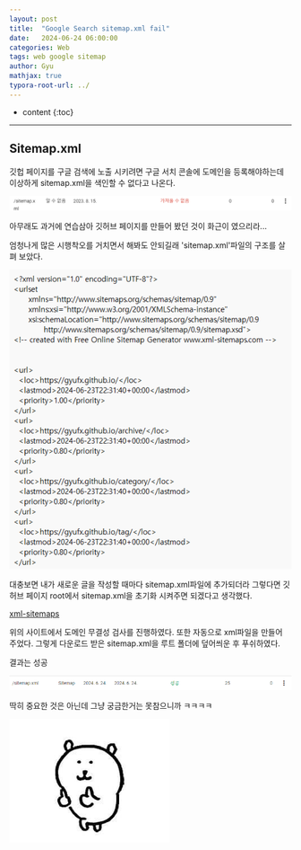 ```yaml
---
layout: post
title:  "Google Search sitemap.xml fail"
date:   2024-06-24 06:00:00
categories: Web
tags: web google sitemap
author: Gyu
mathjax: true
typora-root-url: ../
---
```


* content
{:toc}

---
## Sitemap.xml

깃헙 페이지를 구글 검색에 노출 시키려면 구글 서치 콘솔에 도메인을 등록해야하는데 이상하게 sitemap.xml을 색인할 수 없다고 나온다. 

![image-20240624220820007](/assets/images/2024-06-24-sitemap/image-20240624220820007.png)

아무래도 과거에 연습삼아 깃허브 페이지를 만들어 봤던 것이 화근이 였으리라...

엄청나게 많은 시행착오를 거치면서 해봐도 안되길래 'sitemap.xml'파일의 구조를 살펴 보았다.

![image-20240624220935561](/assets/images/2024-06-24-sitemap/image-20240624220935561.png)

대충보면 내가 새로운 글을 작성할 때마다 sitemap.xml파일에 추가되더라 그렇다면 깃허브 페이지 root에서 sitemap.xml을 초기화 시켜주면 되겠다고 생각했다.

[xml-sitemaps](https://www.xml-sitemaps.com/)

위의 사이트에서 도메인 무결성 검사를 진행하였다. 또한 자동으로 xml파일을 만들어 주었다. 그렇게 다운로드 받은 sitemap.xml을 루트 폴더에 덮어씌운 후 푸쉬하였다.

결과는 성공

![image-20240624221259740](/assets/images/2024-06-24-sitemap/image-20240624221259740.png)



딱히 중요한 것은 아닌데 그냥 궁금한거는 못참으니까 ㅋㅋㅋㅋ

![good](/assets/images/2024-06-24-sitemap/good.jpg)

